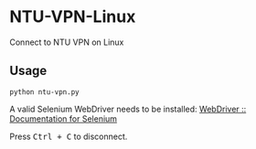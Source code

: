 # NTU-VPN-Linux
Connect to NTU VPN on Linux

## Usage

```shell
python ntu-vpn.py
```
A valid Selenium WebDriver needs to be installed:
[WebDriver :: Documentation for Selenium](https://www.selenium.dev/documentation/en/webdriver/driver_requirements/#quick-reference)

Press <kbd>Ctrl + C</kbd> to disconnect.